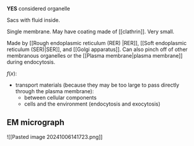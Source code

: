 **YES** considered organelle  

Sacs with fluid inside.  

Single membrane. May have coating made of [[clathrin]].
Very small.

Made by [[Rough endoplasmic reticulum (RER) |RER]], [[Soft endoplasmic reticulum (SER)|SER]], and [[Golgi apparatus]]. Can also pinch off of other membranous organelles or the [[Plasma membrane|plasma membrane]] during endocytosis.

$f(x)$:
- transport materials (because they may be too large to pass directly through the plasma membrane):
	- between cellular components
	- cells and the environment (endocytosis and exocytosis)
## EM micrograph
![[Pasted image 20241006141723.png]]